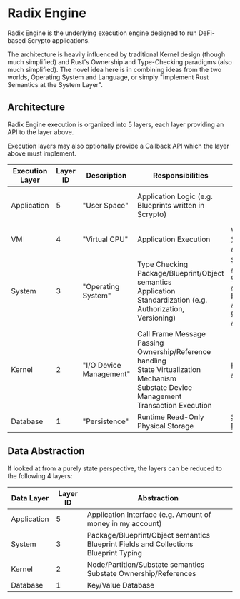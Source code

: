 # Radix Engine

Radix Engine is the underlying execution engine designed to run DeFi-based Scrypto applications.

The architecture is heavily influenced by traditional Kernel design (though much simplified) and Rust's
Ownership and Type-Checking paradigms (also much simplified). The novel idea here is in combining
ideas from the two worlds, Operating System and Language, or simply "Implement Rust
Semantics at the System Layer".

## Architecture

Radix Engine execution is organized into 5 layers, each layer providing an API to the layer above.

Execution layers may also optionally provide a Callback API which the layer above must implement.

| Execution Layer | Layer ID | Description             | Responsibilities                                                                                                                                    | API                                                                                                                                                                                                                                                                              | Callback API                                             | Implementation                                                                                             |
|-----------------|----------|-------------------------|-----------------------------------------------------------------------------------------------------------------------------------------------------|----------------------------------------------------------------------------------------------------------------------------------------------------------------------------------------------------------------------------------------------------------------------------------|----------------------------------------------------------|------------------------------------------------------------------------------------------------------------|
| Application     | 5        | "User Space"            | Application Logic (e.g. Blueprints written in Scrypto)                                                                                              |                                                                                                                                                                                                                                                                                  |                                                          | [Native Blueprints](src/blueprints)<br>[Scrypto Blueprints](../radix-engine-tests/tests/blueprints)        | 
| VM              | 4        | "Virtual CPU"           | Application Execution                                                                                                                               | WASM + [Scrypto API](../scrypto/src/engine/scrypto_env.rs)                                                                                                                                                                                                                       |                                                          | [VM](src/vm)                                                                                               |
| System          | 3        | "Operating System"      | Type Checking<br>Package/Blueprint/Object semantics<br>Application Standardization (e.g. Authorization, Versioning)                                 | [Substate API](../radix-engine-interface/src/api/locked_substate_api)<br>[Object API](../radix-engine-interface/src/api/object_api.rs)<br>[Blueprint API](../radix-engine-interface/src/api/blueprint_api.rs)<br>[Costing API](../radix-engine-interface/src/api/costing_api.rs) | [System Callback API](src/system/system_callback_api.rs) | [System](src/system)                                                                                       |
| Kernel          | 2        | "I/O Device Management" | Call Frame Message Passing<br>Ownership/Reference handling<br>State Virtualization Mechanism<br>Substate Device Management<br>Transaction Execution | [Kernel API](src/kernel/kernel_api.rs)                                                                                                                                                                                                                                           | [Kernel Callback API](src/kernel/kernel_callback_api.rs) | [Kernel](src/kernel)                                                                                       |
| Database        | 1        | "Persistence"           | Runtime Read-Only Physical Storage                                                                                                                  | [Substate Database](../radix-engine-store-interface/src/interface.rs)                                                                                                                                                                                                            |                                                          | [InMemoryDB](../radix-engine-stores/src/memory_db.rs)<br>[RocksDB](../radix-engine-stores/src/rocks_db.rs) |


## Data Abstraction

If looked at from a purely state perspective, the layers can be reduced to the following 4 layers:

| Data Layer  | Layer ID | Abstraction                                                                                |
|-------------|----------|--------------------------------------------------------------------------------------------|
| Application | 5        | Application Interface (e.g. Amount of money in my account)                                 |
| System      | 3        | Package/Blueprint/Object semantics<br>Blueprint Fields and Collections<br>Blueprint Typing |
| Kernel      | 2        | Node/Partition/Substate semantics<br>Substate Ownership/References<br>                     |
| Database    | 1        | Key/Value Database                                                                         |
